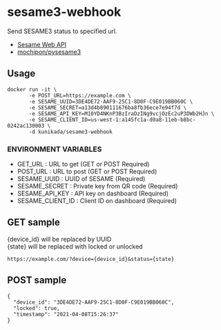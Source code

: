 # sesame3-webhook

Send SESAME3 status to specified url.

- [Sesame Web API](https://doc.candyhouse.co/ja/SesameAPI)
- [mochipon/pysesame3](https://github.com/mochipon/pysesame3)

## Usage

    docker run -it \
           -e POST_URL=https://example.com \
           -e SESAME_UUID=3DE4DE72-AAF9-25C1-8D0F-C9E019BB060C \
           -e SESAME_SECRET=a13d4b890111676ba8fb36ece7e94f7d \
           -e SESAME_API_KEY=M10YD4NKnP3BzIraDzINg9vcjOzEc2uP3DWb2HJn \
           -e SESAME_CLIENT_ID=us-west-1:a145fc1a-d0a8-11eb-b8bc-0242ac130003 \
           -d kunikada/sesame3-webhook

### ENVIRONMENT VARIABLES

 * GET_URL : URL to get (GET or POST Required)
 * POST_URL : URL to post (GET or POST Required)
 * SESAME_UUID : UUID of SESAME (Required)
 * SESAME_SECRET : Private key from QR code (Required)
 * SESAME_API_KEY : API key on dashboard (Required)
 * SESAME_CLIENT_ID : Client ID on dashboard (Required)

## GET sample

{device_id} will be replaced by UUID  
{state} will be replaced with locked or unlocked

    https://example.com/?device={device_id}&status={state}

## POST sample

    {
      "device_id": "3DE4DE72-AAF9-25C1-8D0F-C9E019BB060C",
      "locked": true,
      "timestamp": "2021-04-08T15:26:37"
    }



